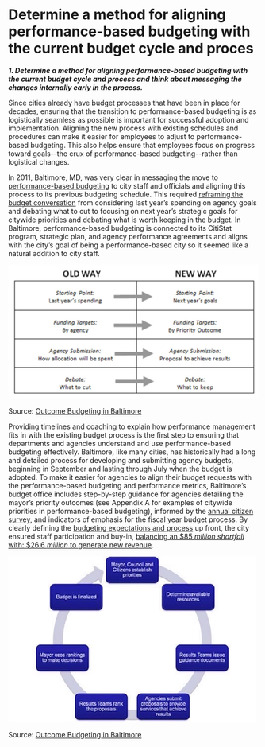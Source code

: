 # Determine a method for aligning performance-based budgeting with the current budget cycle and proces

_**1. Determine a method for aligning performance-based budgeting with the current budget cycle and process and think about messaging the changes internally early in the process.**_

Since cities already have budget processes that have been in place for decades, ensuring that the transition to performance-based budgeting is as logistically seamless as possible is important for successful adoption and implementation. Aligning the new process with existing schedules and procedures can make it easier for employees to adjust to performance-based budgeting. This also helps ensure that employees focus on progress toward goals--the crux of performance-based budgeting--rather than logistical changes.

In 2011, Baltimore, MD, was very clear in messaging the move to [performance-based budgeting](https://bbmr.baltimorecity.gov/) to city staff and officials and aligning this process to its previous budgeting schedule. This required [reframing the budget conversation](http://www.aabpa.org/assets/Symposia/2014_Summer_Symposium_July10-2014/kleine_outcome%20budgeting%20in%20baltimore%20aabpa%207.10.14.pdf) from considering last year’s spending on agency goals and debating what to cut to focusing on next year’s strategic goals for citywide priorities and debating what is worth keeping in the budget. In Baltimore, performance-based budgeting is connected to its CitiStat program, strategic plan, and agency performance agreements and aligns with the city’s goal of being a performance-based city so it seemed like a natural addition to city staff.

![](https://raw.githubusercontent.com/govex/performance-based-budgeting/master/Images/baltimoreoldwaynewway.png)

Source: [Outcome Budgeting in Baltimore ](http://www.aabpa.org/assets/Symposia/2014_Summer_Symposium_July10-2014/kleine_outcome%20budgeting%20in%20baltimore%20aabpa%207.10.14.pdf)

Providing timelines and coaching to explain how performance management fits in with the existing budget process is the first step to ensuring that departments and agencies understand and use performance-based budgeting effectively. Baltimore, like many cities, has historically had a long and detailed process for developing and submitting agency budgets, beginning in September and lasting through July when the budget is adopted. To make it easier for agencies to align their budget requests with the performance-based budgeting and performance metrics, Baltimore’s budget office includes step-by-step guidance for agencies detailing the mayor’s priority outcomes (see Appendix A for examples of citywide priorities in performance-based budgeting), informed by the [annual citizen survey](https://bbmr.baltimorecity.gov/search/site/annual%20citizen%20survey?f%5B0%5D=im_domain_id%3A48\&retain-filters=1), and indicators of emphasis for the fiscal year budget process. By clearly defining the [budgeting expectations and process](http://www.businessofgovernment.org/blog/business-government/baltimores-outcome-budgeting-approach) up front, the city ensured staff participation and buy-in, [balancing an $85 _million shortfall_ with: $26.6 _million_ to generate new revenue](https://mayor.baltimorecity.gov/news/press-releases/2025-04-02-mayor-scott-announces-city-budget-fiscal-year-2026).&#x20;

![](https://raw.githubusercontent.com/govex/performance-based-budgeting/master/Images/BaltimoreOBprocess.jpg)

Source: [Outcome Budgeting in Baltimore ](http://www.aabpa.org/assets/Symposia/2014_Summer_Symposium_July10-2014/kleine_outcome%20budgeting%20in%20baltimore%20aabpa%207.10.14.pdf)
